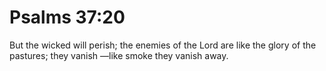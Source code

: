# Psalms 37:20

But the wicked will perish; the enemies of the Lord are like the glory of the pastures; they vanish —like smoke they vanish away.
